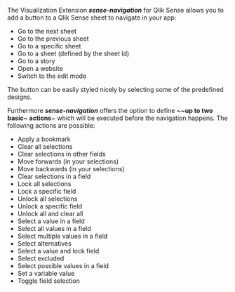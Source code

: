 The Visualization Extension ***sense-navigation*** for Qlik Sense allows you to add a button to a Qlik Sense sheet to navigate in your app:

* Go to the next sheet
* Go to the previous sheet
* Go to a specific sheet
* Go to a sheet (defined by the sheet Id)
* Go to a story
* Open a website
* Switch to the edit mode

The button can be easily styled nicely by selecting some of the predefined designs.

Furthermore ***sense-navigation*** offers the option to define **~~up to two basic~ actions**~ which will be executed before the navigation happens. The following actions are possible:

* Apply a bookmark
* Clear all selections
* Clear selections in other fields
* Move forwards (in your selections)
* Move backwards (in your selections)
* Clear selections in a field
* Lock all selections
* Lock a specific field
* Unlock all selections
* Unlock a specific field
* Unlock all and clear all
* Select a value in a field
* Select all values in a field
* Select multiple values in a field
* Select alternatives
* Select a value and lock field
* Select excluded
* Select possible values in a field
* Set a variable value
* Toggle field selection

